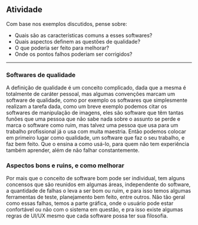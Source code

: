 ## Atividade 

Com base nos exemplos discutidos, pense sobre:
+ Quais são as características comuns a esses softwares?
+ Quais aspectos definem as questões de qualidade?
+ O que poderia ser feito para melhorar?
+ Onde os pontos falhos poderiam ser corrigidos?

---
### Softwares de qualidade

A definição de qualidade é um conceito complicado, dada que a mesma é totalmente de caráter pessoal, mas algumas convenções marcam um software de qualidade, como por exemplo os softwares que simplesmente realizam a tarefa dada, como um breve exemplo podemos citar os softwares de manipulação de imagens, eles são software que têm tantas funões que uma pessoa que não sabe nada sobre o assunto se perde e marca o software como ruim, mas talvez uma pessoa que usa para um trabalho profissional já o usa com muita maestria. Então podemos colocar em primeiro lugar como qualidade, um software que faz o seu trabalho, e faz bem feito. Que o ensina a como usá-lo, para quem não tem experiência também aprender, além de não falhar constantemente. 

### Aspectos bons e ruins, e como melhorar

Por mais que o conceito de software bom pode ser individual, tem alguns concensos que são reunidos em algumas áreas, independente do software, a quantidade de falhas o leva a ser bom ou ruim, e para isso temos algumas ferramentas de teste, planejamento bem feito, entre outros. Não tão geral como essas falhas, temos a parte gráfica, onde o usuário pode estar confortável ou não com o sistema em questão, e pra isso existe algumas regras de UI/UX mesmo que cada software possa ter sua filosofia.